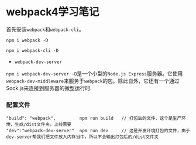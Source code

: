 # webpack4学习笔记

首先安装`webpack`和`webpack-cli`。

```
npm i webpack -D

npm i webpack-cli -D
```

* `webpack-dev-server`

`npm i webpack-dev-server -D`是一个小型的`Node.js Express`服务器。它使用`webpack-dev-middleware`来服务于`webpack`的包。除此自外，它还有一个通过Sock.js来连接到服务器的微型运行时.



### 配置文件

```
"build": "webpack",         npm run build   // 打包后的文件，这个是生产环境，生成/dist文件夹。上线需要
"dev":"webpack-dev-server"  npm run dev     // 这是开发环境打包的文件，由于dev-server帮我们把文件放入内存当中，所以不会输出打包后的/dist文件夹
```